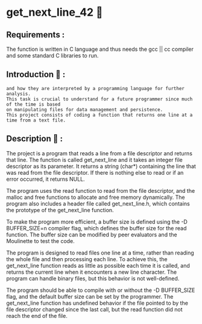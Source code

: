 # get_next_line_42 🚧

## Requirements :
The function is written in C language and thus needs the gcc || cc compiler and some standard C libraries to run.

## Introduction 🚪 :

```You will understand how files are opened, read and closed in an OS,
and how they are interpreted by a programming language for further analysis.
This task is crucial to understand for a future programmer since much of the time is based
on manipulating files for data management and persistence.
This project consists of coding a function that returns one line at a time from a text file.
```

## Description 📙 :

The project is a program that reads a line from a file descriptor and returns that line. The function is called get_next_line and it takes an integer file descriptor as its parameter. It returns a string (char*) containing the line that was read from the file descriptor. If there is nothing else to read or if an error occurred, it returns NULL.

The program uses the read function to read from the file descriptor, and the malloc and free functions to allocate and free memory dynamically. The program also includes a header file called get_next_line.h, which contains the prototype of the get_next_line function.

To make the program more efficient, a buffer size is defined using the -D BUFFER_SIZE=n compiler flag, which defines the buffer size for the read function. The buffer size can be modified by peer evaluators and the Moulinette to test the code.

The program is designed to read files one line at a time, rather than reading the whole file and then processing each line. To achieve this, the get_next_line function reads as little as possible each time it is called, and returns the current line when it encounters a new line character. The program can handle binary files, but this behavior is not well-defined.

The program should be able to compile with or without the -D BUFFER_SIZE flag, and the default buffer size can be set by the programmer. The get_next_line function has undefined behavior if the file pointed to by the file descriptor changed since the last call, but the read function did not reach the end of the file.
